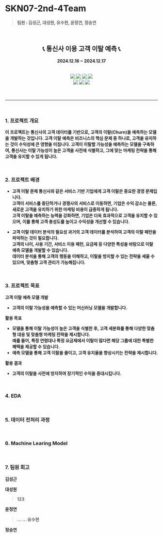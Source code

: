 # SKN07-2nd-4Team 

> **팀원 : 김성근, 대성원, 유수현, 윤정연, 정승연**
</br>

<div align="center">
  <h2><strong> 📞 통신사 이용 고객 이탈 예측 📞 </h2></strog>
  2024.12.16 ~ 2024.12.17 
</div>
<br><br>
<div align="center">
    <div>
        <img src="https://img.shields.io/badge/Visual%20Studio%20Code-007ACC?style=flat&logo=Visual%20Studio%20Code&logoColor=white"/>
        <img src="https://img.shields.io/badge/Python-3776AB?style=flat&logo=Python&logoColor=white"/>
        <img src="https://img.shields.io/badge/Machine%20Learning-FF6F00?style=flat&logo=Artificial%20Intelligence&logoColor=white"/>
        <img src="https://img.shields.io/badge/scikit--learn-F7931E?style=flat&logo=scikit-learn&logoColor=white"/>
        <br/>
        <img src="https://img.shields.io/badge/Git-F05032?style=flat&logo=Git&logoColor=white"/>
        <img src="https://img.shields.io/badge/GitHub-181717?style=flat&logo=GitHub&logoColor=white"/>
        <img src="https://img.shields.io/badge/Discord-5865F2?style=flat&logo=Discord&logoColor=white"/>
    </div>
</div>
<br><br>
    
---
<br>

### 1. 프로젝트 개요 
이 프로젝트는 통신사의 고객 데이터를 기반으로, 고객의 이탈(Churn)을 예측하는 모델을 개발하는 것입니다.
고객 이탈 예측은 비즈니스의 핵심 문제 중 하나로, 고객을 유지하는 것이 수익성에 큰 영향을 미칩니다.
고객이 이탈할 가능성을 예측하는 모델을 구축하여, 통신사는 이탈 가능성이 높은 고객을 사전에 식별하고, 그에 맞는 마케팅 전략을 통해 고객을 유지할 수 있게 됩니다.

</br>

### 2. 프로젝트 배경 
- 고객 이탈 문제
통신사와 같은 서비스 기반 기업에게 고객 이탈은 중요한 경영 문제입니다. </br>
고객이 서비스를 중단하거나 경쟁사의 서비스로 이동하면, 기업은 수익 감소는 물론, 새로운 고객을 유치하기 위한 마케팅 비용이 급증하게 됩니다. </br>
고객 이탈을 예측하는 능력을 강화하면, 기업은 더욱 효과적으로 고객을 유지할 수 있으며, 이를 통해 고객 충성도를 높이고 수익성을 개선할 수 있습니다.

- 고객 이탈 데이터 분석의 필요성
과거의 고객 데이터를 분석하여 고객의 이탈 패턴을 파악하는 것이 필요합니다.</br>
고객의 나이, 사용 기간, 서비스 이용 패턴, 요금제 등 다양한 특성을 바탕으로 이탈 예측 모델을 개발할 수 있습니다.</br>
데이터 분석을 통해 고객의 행동을 이해하고, 이탈을 방지할 수 있는 전략을 세울 수 있으며, 맞춤형 고객 관리가 가능해집니다.
</br>

### 3. 프로젝트 목표 

고객 이탈 예측 모델 개발</br>
- 고객의 이탈 가능성을 예측할 수 있는 머신러닝 모델을 개발합니다.

활용 목표
- 모델을 통해 이탈 가능성이 높은 고객을 식별한 후, 고객 세분화를 통해 다양한 맞춤형 대응 및 맞춤형 마케팅 전략을 제시합니다.</br>
  예를 들어, 특정 연령대나 특정 요금제에서 이탈이 많다면 해당 그룹에 대한 특별한 혜택을 제공할 수 있습니다.
- 예측 모델을 통해 고객 이탈을 줄이고, 고객 유지율을 향상시키는 전략을 제시합니다.

활용 결과
- 고객의 이탈을 사전에 방지하여 장기적인 수익을 증대시킵니다.


</br>

### 4. EDA 

</br>

### 5. 데이터 전처리 과정

</br>

### 6. Machine Learing Model

</br>

### 7. 팀원 회고
김성근
>
>
대성원
> 123
>
윤정연
> ...
> ...
유수현
>
>
정승연
>
>
</br>
